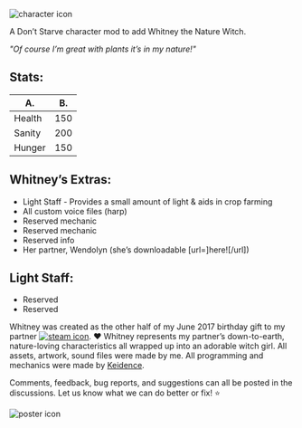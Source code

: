 ![character icon](https://i.imgur.com/in8uNls.png "Whitney & Wendolyn :D")

A Don’t Starve character mod to add Whitney the Nature Witch.

_"Of course I’m great with plants it’s in my nature!"_

## Stats:
| A.     | B.  |
|--------|-----|
| Health | 150 |
| Sanity | 200 |
| Hunger | 150 |

## Whitney’s Extras:

* Light Staff - Provides a small amount of light & aids in crop farming
* All custom voice files (harp) 
* Reserved mechanic
* Reserved mechanic
* Reserved info
* Her partner, Wendolyn (she’s downloadable [url=]here![/url])

## Light Staff:

* Reserved
* Reserved

Whitney was created as the other half of my June 2017 birthday gift to my partner [![steam icon](http://cdn.edgecast.steamstatic.com/steamcommunity/public/images/avatars/90/90c691376873c50ce628a43a2eec2a5331d41110_medium.jpg "Keidence")][Keidence]. :heart:
Whitney represents my partner’s down-to-earth, nature-loving characteristics all wrapped up into an adorable witch girl.
All assets, artwork, sound files were made by me.
All programming and mechanics were made by [Keidence][].

Comments, feedback, bug reports, and suggestions can all be posted in the discussions. Let us know what we can do better or fix! :star:

![poster icon](https://i.imgur.com/UerQO5X.png "Character poster revealed!")

[Keidence]: http://steamcommunity.com/profiles/76561198010524937




